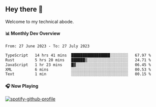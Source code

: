## Hey there 👋

Welcome to my technical abode.

#### 📊 Monthly Dev Overview
<!--START_SECTION:waka-->

```txt
From: 27 June 2023 - To: 27 July 2023

TypeScript   14 hrs 41 mins  █████████████████░░░░░░░░   67.97 %
Rust         5 hrs 20 mins   ██████▒░░░░░░░░░░░░░░░░░░   24.71 %
JavaScript   1 hr 23 mins    █▓░░░░░░░░░░░░░░░░░░░░░░░   06.45 %
XML          6 mins          ░░░░░░░░░░░░░░░░░░░░░░░░░   00.53 %
Text         1 min           ░░░░░░░░░░░░░░░░░░░░░░░░░   00.15 %
```

<!--END_SECTION:waka-->

#### 🎧 Now Playing

[![spotify-github-profile](https://spotify-github-profile.vercel.app/api/view?uid=james2mid&cover_image=true&theme=natemoo-re)](https://open.spotify.com/user/james2mid?si=2b3baf2b09cb499e)
